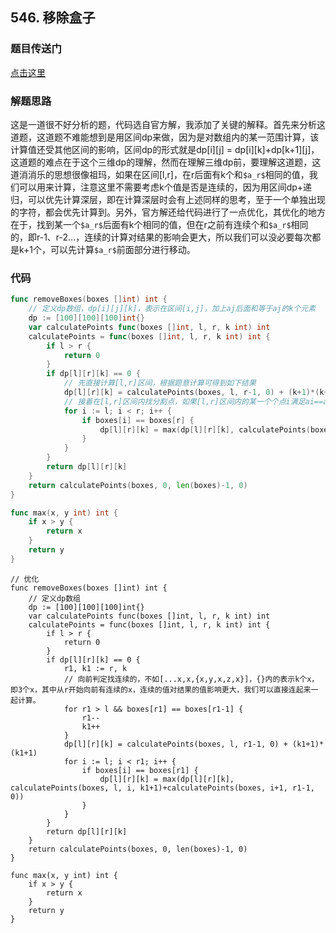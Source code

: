 ## 546. 移除盒子

### 题目传送门

[点击这里](https://leetcode-cn.com/problems/remove-boxes/)

### 解题思路

这是一道很不好分析的题，代码选自官方解，我添加了关键的解释。首先来分析这道题，这道题不难能想到是用区间dp来做，因为是对数组内的某一范围计算，该计算值还受其他区间的影响，区间dp的形式就是dp[i][j] = dp[i][k]+dp[k+1][j]，这道题的难点在于这个三维dp的理解，然而在理解三维dp前，要理解这道题，这道消消乐的思想很像祖玛，如果在区间[l,r]，在r后面有k个和`$a_r$`相同的值，我们可以用来计算，注意这里不需要考虑k个值是否是连续的，因为用区间dp+递归，可以优先计算深层，即在计算深层时会有上述同样的思考，至于一个单独出现的字符，都会优先计算到。另外，官方解还给代码进行了一点优化，其优化的地方在于，找到某一个`$a_r$`后面有k个相同的值，但在r之前有连续个和`$a_r$`相同的，即r-1、r-2...，连续的计算对结果的影响会更大，所以我们可以没必要每次都是k+1个，可以先计算`$a_r$`前面部分进行移动。

### 代码

```go
func removeBoxes(boxes []int) int {
	// 定义dp数组，dp[i][j][k]，表示在区间[i,j]，加上aj后面和等于aj的k个元素
	dp := [100][100][100]int{}
	var calculatePoints func(boxes []int, l, r, k int) int
	calculatePoints = func(boxes []int, l, r, k int) int {
		if l > r {
			return 0
		}
		if dp[l][r][k] == 0 {
			// 先直接计算[l,r]区间，根据题意计算可得到如下结果
			dp[l][r][k] = calculatePoints(boxes, l, r-1, 0) + (k+1)*(k+1)
			// 接着在[l,r]区间内找分割点，如果[l,r]区间内的某一个个点i满足ai==ar，那么我们可以将[i+1，r-1]这一段先删除计算，这样子，i和r就连上了再接着后面的k个，可以理解为[l,i]区间，后面加上k+1个和ai相等的元素
			for i := l; i < r; i++ {
				if boxes[i] == boxes[r] {
					dp[l][r][k] = max(dp[l][r][k], calculatePoints(boxes, l, i, k+1)+calculatePoints(boxes, i+1, r-1, 0))
				}
			}
		}
		return dp[l][r][k]
	}
	return calculatePoints(boxes, 0, len(boxes)-1, 0)
}

func max(x, y int) int {
	if x > y {
		return x
	}
	return y
}
```

```golang
// 优化
func removeBoxes(boxes []int) int {
	// 定义dp数组
	dp := [100][100][100]int{}
	var calculatePoints func(boxes []int, l, r, k int) int
	calculatePoints = func(boxes []int, l, r, k int) int {
		if l > r {
			return 0
		}
		if dp[l][r][k] == 0 {
			r1, k1 := r, k
			// 向前判定找连续的，不如[...x,x,{x,y,x,z,x}]，{}内的表示k个x，即3个x，其中从r开始向前有连续的x，连续的值对结果的值影响更大，我们可以直接连起来一起计算。
			for r1 > l && boxes[r1] == boxes[r1-1] {
				r1--
				k1++
			}
			dp[l][r][k] = calculatePoints(boxes, l, r1-1, 0) + (k1+1)*(k1+1)
			for i := l; i < r1; i++ {
				if boxes[i] == boxes[r1] {
					dp[l][r][k] = max(dp[l][r][k], calculatePoints(boxes, l, i, k1+1)+calculatePoints(boxes, i+1, r1-1, 0))
				}
			}
		}
		return dp[l][r][k]
	}
	return calculatePoints(boxes, 0, len(boxes)-1, 0)
}

func max(x, y int) int {
	if x > y {
		return x
	}
	return y
}
```